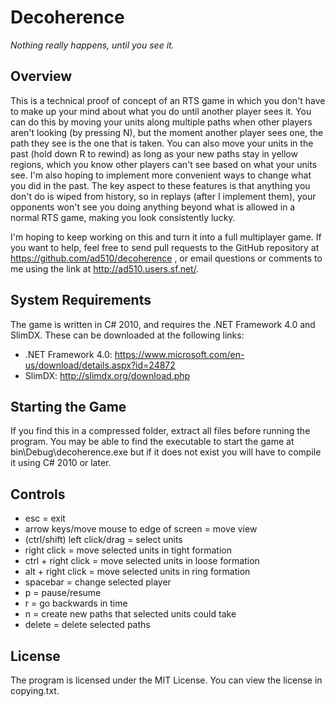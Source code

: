 Decoherence
===========
*Nothing really happens, until you see it.*

Overview
--------
This is a technical proof of concept of an RTS game in which you don't have to make up your mind about what you do until another player sees it. You can do this by moving your units along multiple paths when other players aren't looking (by pressing N), but the moment another player sees one, the path they see is the one that is taken. You can also move your units in the past (hold down R to rewind) as long as your new paths stay in yellow regions, which you know other players can't see based on what your units see. I'm also hoping to implement more convenient ways to change what you did in the past. The key aspect to these features is that anything you don't do is wiped from history, so in replays (after I implement them), your opponents won't see you doing anything beyond what is allowed in a normal RTS game, making you look consistently lucky.

I'm hoping to keep working on this and turn it into a full multiplayer game. If you want to help, feel free to send pull requests to the GitHub repository at https://github.com/ad510/decoherence , or email questions or comments to me using the link at http://ad510.users.sf.net/.

System Requirements
-------------------
The game is written in C# 2010, and requires the .NET Framework 4.0 and SlimDX. These can be downloaded at the following links:

- .NET Framework 4.0: https://www.microsoft.com/en-us/download/details.aspx?id=24872
- SlimDX: http://slimdx.org/download.php

Starting the Game
-----------------
If you find this in a compressed folder, extract all files before running the program. You may be able to find the executable to start the game at bin\Debug\decoherence.exe but if it does not exist you will have to compile it using C# 2010 or later.

Controls
--------
- esc = exit
- arrow keys/move mouse to edge of screen = move view
- (ctrl/shift) left click/drag = select units
- right click = move selected units in tight formation
- ctrl + right click = move selected units in loose formation
- alt + right click = move selected units in ring formation
- spacebar = change selected player
- p = pause/resume
- r = go backwards in time
- n = create new paths that selected units could take
- delete = delete selected paths

License
-------
The program is licensed under the MIT License. You can view the license in copying.txt.